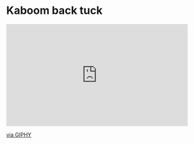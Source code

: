 # Kaboom back tuck

<iframe src="https://giphy.com/embed/46rjDJ4NTADUqQeOSs" width="480" height="270" frameBorder="0" class="giphy-embed" allowFullScreen></iframe><p><a href="https://giphy.com/gifs/46rjDJ4NTADUqQeOSs">via GIPHY</a></p>
